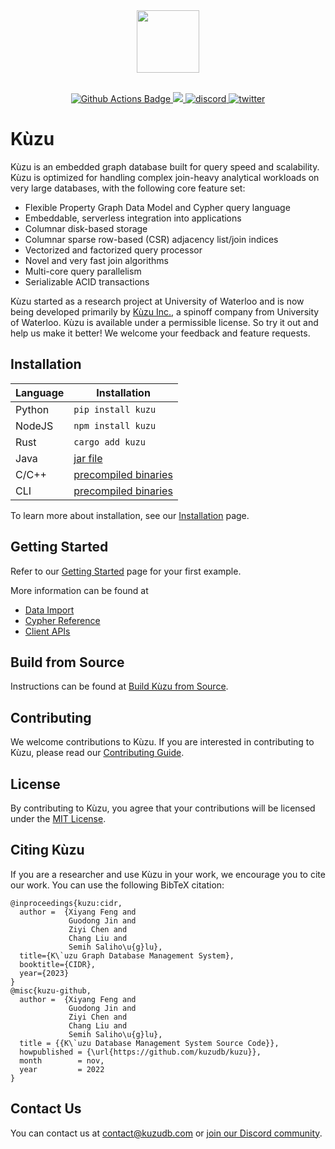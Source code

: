 <div align="center">
  <img src="https://kuzudb.com/img/kuzu-logo.png" height="100">
</div>

<br>

<p align="center">
  <a href="https://github.com/kuzudb/kuzu/actions">
    <img src="https://github.com/kuzudb/kuzu/actions/workflows/ci-workflow.yml/badge.svg?branch=master" alt="Github Actions Badge">
  </a>
  <a href="https://codecov.io/gh/kuzudb/kuzu" >
    <img src="https://codecov.io/github/kuzudb/kuzu/branch/master/graph/badge.svg?token=N1AT6H79LM"/>
  </a>
  <a href="https://discord.gg/VtX2gw9Rug">
    <img src="https://img.shields.io/discord/1196510116388806837?logo=discord" alt="discord" />
  </a>
  <a href="https://twitter.com/kuzudb">
    <img src="https://img.shields.io/badge/follow-@kuzudb-1DA1F2?logo=twitter" alt="twitter">
  </a>
</p>

# Kùzu
Kùzu is an embedded graph database built for query speed and scalability. Kùzu is optimized for handling complex join-heavy analytical workloads on very large databases, with the following core feature set:

- Flexible Property Graph Data Model and Cypher query language
- Embeddable, serverless integration into applications 
- Columnar disk-based storage
- Columnar sparse row-based (CSR) adjacency list/join indices
- Vectorized and factorized query processor
- Novel and very fast join algorithms
- Multi-core query parallelism
- Serializable ACID transactions

Kùzu started as a research project at University of Waterloo and is now being 
developed primarily by [Kùzu Inc.](https://kuzudb.com/), a spinoff company from University of Waterloo. 
Kùzu is available under a permissible license. So try it out and help us make it better! We welcome your feedback and feature requests.

## Installation

| Language | Installation                                                           |
| -------- |------------------------------------------------------------------------|
| Python | `pip install kuzu`                                                     |
| NodeJS | `npm install kuzu`                                                     |
| Rust   | `cargo add kuzu`                                                       |
| Java   | [jar file](https://github.com/kuzudb/kuzu/releases/latest)             |
| C/C++  | [precompiled binaries](https://github.com/kuzudb/kuzu/releases/latest) |
| CLI    | [precompiled binaries](https://github.com/kuzudb/kuzu/releases/latest) |

To learn more about installation, see our [Installation](https://docs.kuzudb.com/installation) page.

## Getting Started

Refer to our [Getting Started](https://docs.kuzudb.com/getting-started/) page for your first example.

More information can be found at
- [Data Import](https://docs.kuzudb.com/data-import/)
- [Cypher Reference](https://docs.kuzudb.com/cypher/)
- [Client APIs](https://docs.kuzudb.com/client-apis/)

## Build from Source

Instructions can be found at [Build Kùzu from Source](https://docs.kuzudb.com/development/building-kuzu).

## Contributing
We welcome contributions to Kùzu. If you are interested in contributing to Kùzu, please read our [Contributing Guide](CONTRIBUTING.md).

## License
By contributing to Kùzu, you agree that your contributions will be licensed under the [MIT License](LICENSE).

## Citing Kùzu
If you are a researcher and use Kùzu in your work, we encourage you to cite our work.
You can use the following BibTeX citation:
```
@inproceedings{kuzu:cidr,
  author =  {Xiyang Feng and
             Guodong Jin and
             Ziyi Chen and
             Chang Liu and
             Semih Saliho\u{g}lu},
  title={K\`uzu Graph Database Management System},
  booktitle={CIDR},
  year={2023}
}
@misc{kuzu-github,
  author =  {Xiyang Feng and
             Guodong Jin and
             Ziyi Chen and
             Chang Liu and
             Semih Saliho\u{g}lu},
  title = {{K\`uzu Database Management System Source Code}},
  howpublished = {\url{https://github.com/kuzudb/kuzu}},
  month        = nov,
  year         = 2022
}
```

## Contact Us
You can contact us at [contact@kuzudb.com](mailto:contact@kuzudb.com) or [join our Discord community](https://discord.gg/VtX2gw9Rug).
